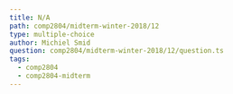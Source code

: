 ```yaml
---
title: N/A
path: comp2804/midterm-winter-2018/12
type: multiple-choice
author: Michiel Smid
question: comp2804/midterm-winter-2018/12/question.ts
tags:
  - comp2804
  - comp2804-midterm
---
```

